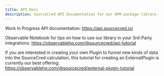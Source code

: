 ```yaml
---
title: API Docs
description: SourceCred API Documentation for our NPM package library.
---
```


Work In Progress API documentation: https://api.sourcecred.io/

Observable Notebook for tips on how to use our library in your 3rd-Party
integrations: https://observablehq.com/@sourcecred/api-tutorial

If you are interested in creating your own Plugin to funnel new kinds of data
into the SourceCred calculation, this tutorial for creating an ExternalPlugin is
currently our best offering:
https://observablehq.com/@sourcecred/external-plugin-tutorial
